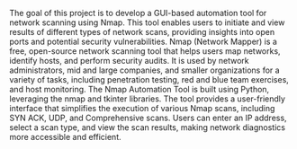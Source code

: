 The goal of this project is to develop a GUI-based automation tool for network scanning using Nmap. This tool enables users to initiate and view results of different types of network scans, providing insights into open ports and potential security vulnerabilities.
Nmap (Network Mapper) is a free, open-source network scanning tool that helps users map networks, identify hosts, and perform security audits. It is used by network administrators, mid and large companies, and smaller organizations for a variety of tasks, including penetration testing, red and blue team exercises, and host monitoring.
The Nmap Automation Tool is built using Python, leveraging the nmap and tkinter libraries. The tool provides a user-friendly interface that simplifies the execution of various Nmap scans, including SYN ACK, UDP, and Comprehensive scans. Users can enter an IP address, select a scan type, and view the scan results, making network diagnostics more accessible and efficient.
